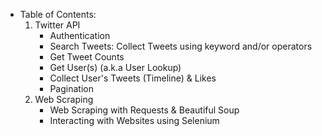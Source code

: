 - Table of Contents:
    1. Twitter API
        - Authentication
        - Search Tweets: Collect Tweets using keyword and/or operators
        - Get Tweet Counts
        - Get User(s) (a.k.a User Lookup)
        - Collect User's Tweets (Timeline) & Likes
        - Pagination
    2. Web Scraping
        - Web Scraping with Requests & Beautiful Soup
        - Interacting with Websites using Selenium
